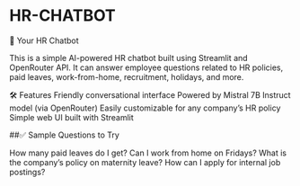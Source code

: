 # HR-CHATBOT

🤖 Your HR Chatbot

This is a simple AI-powered HR chatbot built using Streamlit and OpenRouter API. It can answer employee questions related to HR policies, paid leaves, work-from-home, recruitment, holidays, and more.

🛠️ Features
Friendly conversational interface
Powered by Mistral 7B Instruct model (via OpenRouter)
Easily customizable for any company’s HR policy
Simple web UI built with Streamlit

##✅ Sample Questions to Try

How many paid leaves do I get?
Can I work from home on Fridays?
What is the company’s policy on maternity leave?
How can I apply for internal job postings?
